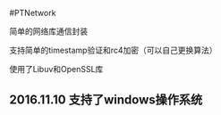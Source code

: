 #PTNetwork

简单的网络库通信封装


支持简单的timestamp验证和rc4加密（可以自己更换算法）


使用了Libuv和OpenSSL库


## 2016.11.10 支持了windows操作系统
